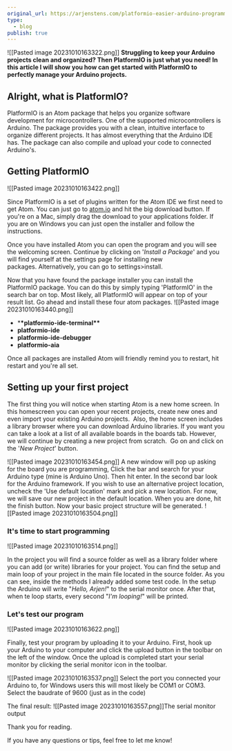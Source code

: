```yaml
---
original_url: https://arjenstens.com/platformio-easier-arduino-programming/
type:
  - blog
publish: true
---
```


![[Pasted image 20231010163322.png]]
**Struggling to keep your Arduino projects clean and organized? Then PlatformIO is just what you need! In this article I will show you how can get started with PlatformIO to perfectly manage your Arduino projects.**

## Alright, what is PlatformIO?

PlatformIO is an Atom package that helps you organize software development for microcontrollers. One of the supported microcontrollers is Arduino. The package provides you with a clean, intuitive interface to organize different projects. It has almost everything that the Arduino IDE has. The package can also compile and upload your code to connected Arduino's.

## Getting PlatformIO

![[Pasted image 20231010163422.png]]

Since PlatformIO is a set of plugins written for the Atom IDE we first need to get Atom. You can just go to [atom.io](https://atom.io) and hit the big download button. If you're on a Mac, simply drag the download to your applications folder. If you are on Windows you can just open the installer and follow the instructions.

Once you have installed Atom you can open the program and you will see the welcoming screen. Continue by clicking on '_Install a Package_' and you will find yourself at the settings page for installing new packages. Alternatively, you can go to settings>install.

Now that you have found the package installer you can install the PlatformIO package. You can do this by simply typing 'PlatformIO' in the search bar on top. Most likely, all PlatformIO will appear on top of your result list. Go ahead and install these four atom packages.
![[Pasted image 20231010163440.png]]

- \***\*platformio-ide-terminal\*\***
- **platformio-ide**
- **platformio-ide-debugger**
- **platformio-aia**

Once all packages are installed Atom will friendly remind you to restart, hit restart and you're all set.

## Setting up your first project

The first thing you will notice when starting Atom is a new home screen. In this homescreen you can open your recent projects, create new ones and even import your existing Arduino projects.  Also, the home screen includes a library browser where you can download Arduino libraries. If you want you can take a look at a list of all available boards in the boards tab. However, we will continue by creating a new project from scratch.  Go on and click on the '_New Project_' button.

![[Pasted image 20231010163454.png]]
A new window will pop up asking for the board you are programming, Click the bar and search for your Arduino type (mine is Arduino Uno). Then hit enter. In the second bar look for the Arduino framework. If you wish to use an alternative project location, uncheck the 'Use default location' mark and pick a new location. For now, we will save our new project in the default location. When you are done, hit the finish button. Now your basic project structure will be generated.
![[Pasted image 20231010163504.png]]

### It's time to start programming

![[Pasted image 20231010163514.png]]

In the project you will find a source folder as well as a library folder where you can add (or write) libraries for your project. You can find the setup and main loop of your project in the main file located in the source folder. As you can see, inside the methods I already added some test code. In the setup the Arduino will write "_Hello, Arjen!_" to the serial monitor once. After that, when te loop starts, every second "_I'm looping!_" will be printed.

### Let's test our program

![[Pasted image 20231010163622.png]]

Finally, test your program by uploading it to your Arduino. First, hook up your Arduino to your computer and click the upload button in the toolbar on the left of the window. Once the upload is completed start your serial monitor by clicking the serial monitor icon in the toolbar.

![[Pasted image 20231010163537.png]]
Select the port you connected your Arduino to, for Windows users this will most likely be COM1 or COM3. Select the baudrate of 9600 (just as in the code)

The final result:
![[Pasted image 20231010163557.png]]The serial monitor output

Thank you for reading.

If you have any questions or tips, feel free to let me know!
